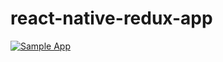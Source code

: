 # react-native-redux-app

[![Sample App](https://i9.ytimg.com/vi/p1wAij59DrM/1.jpg?sqp=CIiZkdwF&rs=AOn4CLAJuJ811mccjGHgwR2CO6-Hk1gc4A)]( https://youtu.be/p1wAij59DrM)
